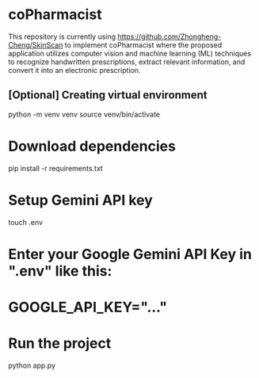 # coPharmacist

This repository is currently using https://github.com/Zhongheng-Cheng/SkinScan to implement coPharmacist where the proposed application utilizes computer vision and machine learning (ML) techniques to recognize handwritten prescriptions, extract relevant information, and convert it into an electronic prescription.

## [Optional] Creating virtual environment
python -m venv venv
source venv/bin/activate

# Download dependencies
pip install -r requirements.txt

# Setup Gemini API key
touch .env
# Enter your Google Gemini API Key in ".env" like this:
# GOOGLE_API_KEY="..."

# Run the project
python app.py
```
